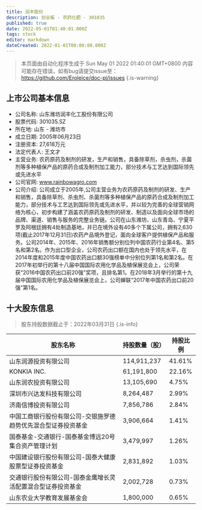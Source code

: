 ```yaml
---
title: 润丰股份
description: 创业板 - 农药化肥 - 301035
published: true
date: 2022-05-01T01:40:01.000Z
tags: stock
editor: markdown
dateCreated: 2022-01-01T00:00:00.000Z
---
```


> 本页面由自动化程序生成于 Sun May 01 2022 01:40:01 GMT+0800
> 内容可能存在错误，如有bug请提交issue至：https://github.com/Eroleice/doc-pi/issues
{.is-warning}

## 上市公司基本信息
- 公司名称: 山东潍坊润丰化工股份有限公司
- 股票代码: 301035.SZ
- 所在地: 山东 - 潍坊市
- 成立日期: 2005年06月23日
- 注册资本: 27,618万元
- 法定代表人: 王文才
- 主营业务: 农药原药及制剂的研发，生产和销售，具备除草剂，杀虫剂，杀菌剂等多种植保产品的原药合成及制剂加工能力，部分技术与工艺达到国际领先或先进水平
- 公司官网: www.rainbowagro.com
- 公司介绍: 公司成立于2005年,公司主营业务为农药原药及制剂的研发、生产和销售，具备除草剂、杀虫剂、杀菌剂等多种植保产品的原药合成及制剂加工能力，部分技术与工艺达到国际领先或先进水平，并以较为完善的全球营销网络为核心，初步构建了涵盖农药原药及制剂的研发、制造以及面向全球市场的品牌、渠道、销售与服务的完整业务链。公司在山东潍坊、山东青岛、宁夏平罗及阿根廷拥有4处制造基地，并已在境外设有40多个下属公司，拥有2,630项(截止2017年12月31日)农药产品境外登记，面向全球客户提供植保产品和服务。公司2014年、2015年、2016年销售额分别位列中国农药行业第4名、第5名和第2名。作为出口型企业，公司农药出口额在国内也处于领先水平，在2014年度和2015年度中国农药出口额30强榜单中分别位列第1名和第2名。在2017年初举行的第十八届中国国际农用化学品及植保展览会上，公司荣获“2016中国农药出口前20强”奖项，且排名第1。在2018年3月举行的第十九届中国国际农用化学品及植保展览会上，公司蝉联“2017年中国农药出口前20强”第1名。


## 十大股东信息
> 股东持股数据截止于：2022年03月31日
{.is-info}

| 股东名称 | 持股数量（股） | 持股比例 |
| --- | --- | --- |
| 山东润源投资有限公司 | 114,911,237 | 41.61% |
| KONKIA INC. | 61,191,800 | 22.16% |
| 山东润农投资有限公司 | 13,105,690 | 4.75% |
| 深圳市兴达发科技有限公司 | 8,264,487 | 2.99% |
| 济南信博投资有限公司 | 7,856,786 | 2.84% |
| 中国工商银行股份有限公司-交银施罗德趋势优先混合型证券投资基金 | 3,906,664 | 1.41% |
| 国泰基金-交通银行-国泰基金博远20号集合资产管理计划 | 3,479,997 | 1.26% |
| 中国建设银行股份有限公司-国泰大健康股票型证券投资基金 | 2,831,892 | 1.03% |
| 交通银行股份有限公司-国泰金鹰增长灵活配置混合型证券投资基金 | 2,002,728 | 0.73% |
| 山东农业大学教育发展基金会 | 1,800,000 | 0.65% |




